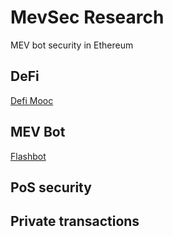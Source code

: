 # MevSec Research
MEV bot security in Ethereum

## DeFi
[Defi Mooc](https://rdi.berkeley.edu/berkeley-defi/f22)

##  MEV Bot

[Flashbot](https://docs.flashbots.net/)

## PoS security 


## Private transactions
